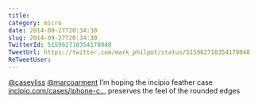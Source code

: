 ```yaml
---
title: 
category: micro
date: 2014-09-27T20:34:30
slug: 2014-09-27T20:34:30
TwitterId: 515962710354178048
TweetUrl: https://twitter.com/mark_philpot/status/515962710354178048
ReTweetUser: 
---
```


[@caseyliss](https://twitter.com/caseyliss) [@marcoarment](https://twitter.com/marcoarment) I’m hoping the incipio feather case [incipio.com/cases/iphone-c…](http://www.incipio.com/cases/iphone-cases/iphone-6-cases/feather-ultra-thin-snap-on-case-iphone-6.html) preserves the feel of the rounded edges